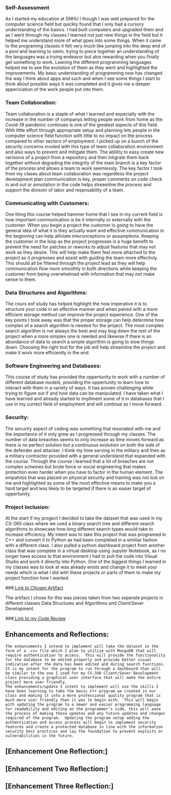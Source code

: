### Self-Assessment

As I started my education at SNHU I though I was well prepared for the computer science field but quickly found that I only had a cursory understanding of the basics.  I had built computers and upgraded them and as I went through my classes I learned not just new things in the field but it helped me understand more of what goes into some things.  When it came to the programing classes it felt very much like jumping into the deep end of a pool and learning to swim, trying to piece together an understanding of the languages was a trying endeavor but alos rewarding when you finally get something to work.  Leaning the different programming languages helped me to see the evolution of them as they went and highlighted the improvements. My basic understanding of programming now has changed the way I think about apps and such and when I see some things I start to think about possible ways it was completed and it gives me a deeper appericiation of the work people put into them.

### Team Collaboration:
Team collaboration is a staple of what I learned and especially with the increase in the number of companys letting people work from home as the Covid-19 pandemic continues is one of the greatest aspects of this field.  With little effort through appropriate setup and planning lets people in the computer science field function with little to no impact on the process compared to other sectors of employment.  I picked up on a bunch of the security concerns involed with this type of team collaboration environment and also ways to prevent and mitigate them.  The ablility to easy create new verisions of a project from a repository and then intigrate them back together without degrading the integrity of the main branch is a key factor of the process and allows a team to work seemlessly.  The key factor I took from my clases about team collaboration was regardless the project development plan communication is key, proper comments on code check in and out or annotation in the code helps streamline the process and support the divisoin of labor and respnsability of a team.

### Communicating with Customers:
One thing this course helped hammer home that I see in my current field is how important communication is be it internally or externally with the customer.  When you begin a project the customer is going to have the general idea of what it is they actually want and effective communication in the beginning can help alliviate misconceptions or assumptions.  Keeping the customer in the loop as the project progresses is a huge benefit to prevent the need for patches or reworks to adjust features that may not work as they desire.  This will help make them feel more attached to the project as it progresses and assist with guiding the team more effectivly.  This should all be filtered through the project lead as they will help communication flow more smoothly in both directions while keeping the customer from being overwhelmed with information that may not make sense to them.

### Data Structures and Algorithms:
The cours eof study has helped highlight the how imperative it is to structure your code in an effective manner and when paired with a more efficient storage method can improve the project experience.  One of the key points I took away was that the proper storage can help determine how complex of a search algorithm is needed for the project.  The most complex search algorithm is not always the best and may bog down the rest of the project when a more simplex one is needed and likewise if there is an abundance of data to search a simple algorithm is going to slow things down.  Choosing the right tool for the job will help streamline the project and make it work more efficiently in the end.

### Software Engineering and Databases:
This course of study has provided the oppertunity to work with a number of different database models, providing the oppertunity to learn how to interact with them in a variety of ways.  It has proven challenging while trying to figure out if and how data can be manipulated.  I have taken what I have learned and already started to impliment some of it in databases that I use in my currect field of employment and will continue as I move forward.

### Security:
The security aspect of coding was something that resonated with me and the importance of it only grew as I progressed through my classes.  The number of data breaches seems to only increase as time moves forward as there is no perfect solution but a continuous evolution on both the side of the defender and attacker.  I think my time serving in the military and then as a military contractor provided with a general understand that expanded with the course.  Through the course i learned that a lot of breaches are not complex schemes but brute force or social engineering that makes protection even harder when you have to factor in the human element.  The empahisis that was placed on physical security and training was not lost on me and highlighted as some of the most effective means to make you a hard target and less likely to be targeted if there is an easier target of oppertunity.

### Project Inclusion:
At the start if my progect I decided to take the dataset that was used in my CS-260 class where we used a binary search tree and different search algorithms to showcase how long different search types would take to increase efficiency.  My intent was to take this project that was programed in C++ and convert it to Python as had been completed in a similiar fashon with a different class.  I also pulled a python dashboard project from another class that was complete in a virtual desktop using Jupyter Notebook, as I no longer have access to that environment I had to pull the code into Visual Studio and work it directly into Python.  One of the biggest things I learned in my classes was to look at was already exists and change it to meet your needs which is what I did with these projects or parts of them to make my project function how I wanted.

###[     Link to Chosen Artifact](https://github.com/bahb007/Capstone/tree/gh-pages/Project%20Artifact%20Originals)

The artifact I chose for this was pieces taken from two seperate projects in different classes Data Structures and Algorithms and Client/Sever Development.

###[     Link to my Code Review](https://youtu.be/Pxpr_aF1hHg)


## Enhancements and Reflections:
	The enhancements I intend to implement will take the dataset in the form of a .csv file which I plan to utilize with MongoDB that will require authentication to access.  This will provide the functionality for the database to be edited properly and provide better visual indication after the data has been edited and during search functions.  It is my intent for the program to run through a dashboard that will be similar to the one I used for my CS-340 Client/Sever Development class providing a graphical user interface that will make the entire project more user friendly.
	The enhancements/update I intent to implement will use the skills I have been learning to take the basic C++ program we created in our class and making it into a more professional quality program that is much more user friendly then it was to begin with.  This will begin with updating the program to a newer and easier programming language for readability and editing on the programmer’s side, this will ease the process of making these updates and any future updates and changes required of the program.  Updating the program setup adding the authentication and access process will begin to implement security features and create a protected database in line with the information security best practices and lay the foundation to prevent exploits or vulnerabilities in the future.  


## [Enhancement One Reflection:]


## [Enhancement Two Reflection:]


## [Enhancement Three Reflection:]


